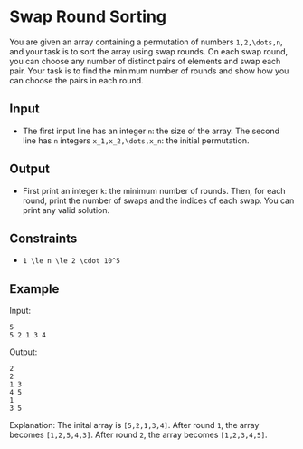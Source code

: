 # Swap Round Sorting 

You are given an array containing a permutation of numbers ```1,2,\dots,n```, and your task is to sort the array using swap rounds. On each swap round, you can choose any number of distinct pairs of elements and swap each pair.
Your task is to find the minimum number of rounds and show how you can choose the pairs in each round.
## Input
- The first input line has an integer ```n```: the size of the array.
The second line has ```n``` integers ```x_1,x_2,\dots,x_n```: the initial permutation.
## Output
- First print an integer ```k```: the minimum number of rounds.
Then, for each round, print the number of swaps and the indices of each swap. You can print any valid solution.
## Constraints

- ```1 \le n \le 2 \cdot 10^5```

## Example
Input:
```
5
5 2 1 3 4
```

Output:
```
2
2
1 3
4 5
1
3 5
```

Explanation: The inital array is ```[5,2,1,3,4]```. After round ```1```, the array becomes ```[1,2,5,4,3]```. After round ```2```, the array becomes ```[1,2,3,4,5]```.
